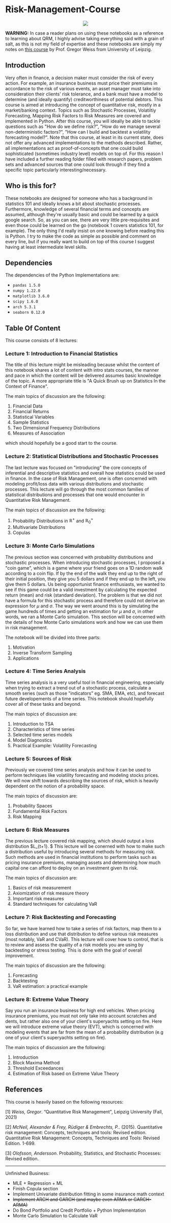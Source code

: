 # Risk-Management-Course

<p align="center">
<img src="https://media.istockphoto.com/photos/financial-data-on-a-monitorstock-market-data-on-led-picture-id523155194?b=1&k=20&m=523155194&s=170667a&w=0&h=PZDTM5x6ElXw5aSgzKtc8F4-cZ2nT6g33mN-8VAUCvM=">
 </p>

**WARNING:** In case a reader plans on using these notebooks as a reference to learning about QRM, I highly advise taking everything said with a grain of salt, as this is not my field of expertise and these notebooks are simply my notes on [this course](https://www.youtube.com/watch?v=KUdZFqY4sxs&list=PL4i4aZbplv9KLOA0T4Vw_6PW_eYEYGSXR) by Prof. Gregor Weiss from University of Leipzig. 

## Introduction

Very often in finance, a decision maker must consider the risk of every action. For example, an insurance business must price their premiums in accordance to the risk of various events, an asset manager must take into consideration their clients' risk tolerance, and a bank must have a model to determine (and ideally quantify) creditworthiness of potential debtors.  This course is aimed at introducing the concept of quantitative risk, mostly in a market/banking context. Topics such as Stochastic Processes, Volatiltiy Forecasting, Mapping Risk Factors to Risk Measures are covered and implemented in Python. After this course, you will ideally be able to tackle questions such as "How do we define risk?", "How do we manage several non-deterministic factors?", "How can I build and backtest a volatility forecasting model?". Note that this course, at least in its current state, does not offer any advanced implementations to the methods described. Rather, all implementations act as proof-of-concepts that one could build sophisticated (sometimes industry level) models on top of. For this reason  I have included a further reading folder filled with research papers, problem sets and advanced sources that one could look through if they find a specific topic particularly interesting/necessary. 

## Who is this for?

These notebooks are designed for someone who has a background in statistics 101 and ideally knows a bit about stochastic processes. Furthermore, knowledge of several financial terms and concepts are assumed, although they're usually basic and could be learned by a quick google search. So, as you can see, there are very little pre-requisites and even those could be learned on the go (notebook 1 covers statistics 101, for example). The only thing I'd really insist on one knowing before reading this is Python. I try to make the code as simple as possible and comment on every line, but if you really want to build on top of this course I suggest having at least intermediate level skills. 


## Dependencies

The dependencies of the Python Implementations are:

 - `pandas 1.5.0`
 - `numpy 1.22.0`
 - `matplotlib 3.6.0`
 - `scipy 1.6.0`
 - `arch 5.3.1`
 - `seaborn 0.12.0`

## Table Of Content

This course consists of 8 lectures:

### Lecture 1: Introduction to Financial Statistics

The title of this lecture might be misleading because whilst the content of this notebook shares a lot of content with intro stats courses, the manner and pace in which the content will be delivered assumes basic knowledge of the topic. A more appropriate title is "A Quick Brush up on Statistics In the Context of Finance". 

The main topics of discussion are the following:

 1. Financial Data
 2. Financial Returns
 3. Statistical Variables
 4. Sample Statistics
 5. Two Dimensional Frequency Distributions
 6. Measures of Association 
 
which should hopefully be a good start to the course.

### Lecture 2: Statistical Distributions and Stochastic Processes

The last lecture was focused on "introducing" the core concepts of inferential and descriptive statistics and overall how statistics could be used in finance. In the case of Risk Management, one is often concerned with modeling profit/loss data with various distributions and stochastic processes. This lecture will go through the most common families of statistical distributions and processes that one would encounter in Quantitative Risk Management.

The main topics of discussion are the following:

 1. Probability Distributions in $\mathbb{R}^+$ and $\mathbb{R}^+_0$
 2. Multivariate Distributions
 3. Copulas
 
 ### Lecture 3: Monte Carlo Simulations

The previous section was concerned with probability distributions and stochastic processes. When introducing stochastic processes, I proposed a "coin game", which is a game where your friend goes on a 1D random walk according to a coin flip. If by the end of the walk they end up to the right of their initial position, they give you 5 dollars and if they end up to the left, you give them 5 dollars. Us being opportunist finance enthusiasts, we wanted to see if this game could be a valid investment by calculating the expected return (mean) and risk (standard deviation). The problem is that we did not have a formula for this stochastic process and therefore could not derive an expression for $\mu$ and $\sigma$. The way we went around this is by simulating the game hundreds of times and getting an estimation for $\mu$ and $\sigma$, in other words, we ran a Monte Carlo simulation. This section will be concerned with the details of how Monte Carlo simulations work and how we can use them in risk management. 

The notebook will be divided into three parts:

 1. Motivation
 2. Inverse Transform Sampling 
 3. Applications

### Lecture 4: Time Series Analysis

Time series analysis is a very useful tool in financial engineering, especially when trying to extract a trend out of a stochastic process, calculate a smooth series (such as those "indicators" eg. SMA, EMA, etc), and forecast future developements of a time series. This notebook should hopefully cover all of these tasks and beyond. 

The main topics of discussion are:

 1. Introduction to TSA
 2. Characteristics of time series
 3. Selected time series models
 4. Model Diagnostics
 5. Practical Example: Volatility Forecasting
 
### Lecture 5: Sources of Risk

Previously we covered time series analysis and how it can be used to perform techniques like volatility forecasting and modeling stocks prices. We will now shift towards describing the sources of risk, which is heavily dependent on the notion of a probability space. 

The main topics of discussion are:

 1. Probability Spaces
 2. Fundamental Risk Factors
 3. Risk Mapping

### Lecture 6: Risk Measures

The previous lecture covered risk mapping, which should output a loss distribution $L_{t+1}. $ This lecture will be conerned with how to make such a distribution useful by introducing several methods for measuring risk. Such methods are used in financial institutions to perform tasks such as pricing insurance premiums, managing assets and determining how much capital one can afford to deploy on an investment given its risk. 

The main topics of discussion are:

 1. Basics of risk measurement
 2. Axiomization of risk measure theory
 3. Important risk measures
 4. Standard techniques for calculating VaR

### Lecture 7: Risk Backtesting and Forecasting

So far, we have learned how to take a series of risk factors, map them to a loss distribution and use that distribution to define various risk measures (most notably, VaR and CVaR). This lecture will cover how to control, that is to review and assess the quality of a risk models you are using by backtesting or stress testing. This is done with the goal of overall improvement. 

The main topics of discussion are the following:

 1. Forecasting
 2. Backtesting
 3. VaR estimation: a practical example

### Lecture 8: Extreme Value Theory

Say you run an insurance business for high end vehicles. When pricing insurance premiums, you must not only take into account scratches and dents, but rather also one of your client's superyachts setting on fire. Here we will introduce extreme value theory (EVT), which is concerned with modeling events that are far from the mean of a probability distribution (e.g one of your client's superyachts setting on fire).

The main topics of discussion are the following:

 1. Introduction
 2. Block Maxima Method
 3. Threshold Exceedances
 4. Estimation of Risk based on Extreme Value Theory




## References

This course is heavily based on the following resources:

[1] _Weiss, Gregor_. “Quantitative Risk Management", Leipzig University (Fall, 2021)

[2] _McNeil, Alexander & Frey, Rüdiger & Embrechts, P.._ (2015). Quantitative risk management: Concepts, techniques and tools: Revised edition. Quantitative Risk Management: Concepts, Techniques and Tools: Revised Edition. 1-699. 

[3] _Olofsson, Andersson_. Probability, Statistics, and Stochastic Processes: Revised edition. 


<hr>

Unfinished Business:
 
 - MLE + Regression + ML
 - Finish Copula section
 - Implement Univariate distribution fitting in some insurance math context
 - ~~Implement ARCH and GARCH (and maybe even ARMA or GARCH-ARMA)~~ 
 - Do Bond Portfolio and Credit Portfolio + Python Implementation
 - Monte Carlo Simulation to Calculate VaR
